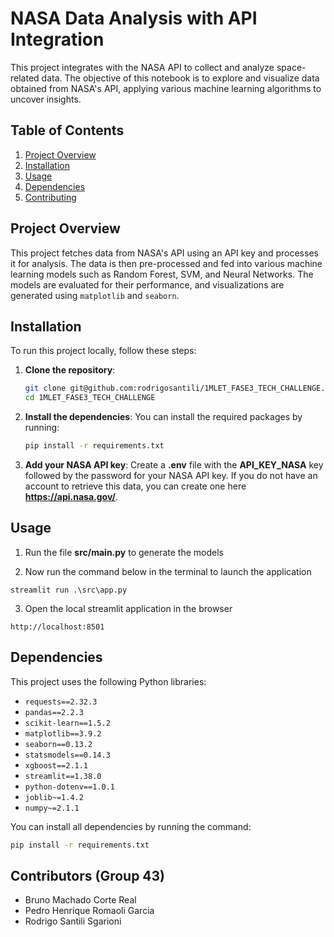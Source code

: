 # NASA Data Analysis with API Integration

This project integrates with the NASA API to collect and analyze space-related data. The objective of this notebook is to explore and visualize data obtained from NASA's API, applying various machine learning algorithms to uncover insights. 

## Table of Contents
1. [Project Overview](#project-overview)
2. [Installation](#installation)
3. [Usage](#usage)
4. [Dependencies](#dependencies)
5. [Contributing](#contributing)

## Project Overview

This project fetches data from NASA's API using an API key and processes it for analysis. The data is then pre-processed and fed into various machine learning models such as Random Forest, SVM, and Neural Networks. The models are evaluated for their performance, and visualizations are generated using `matplotlib` and `seaborn`.

## Installation

To run this project locally, follow these steps:

1. **Clone the repository**:
   ```bash
   git clone git@github.com:rodrigosantili/1MLET_FASE3_TECH_CHALLENGE.git
   cd 1MLET_FASE3_TECH_CHALLENGE
   ```

2. **Install the dependencies**:
   You can install the required packages by running:
   ```bash
   pip install -r requirements.txt
   ```

3. **Add your NASA API key**:
   Create a **.env** file with the **API_KEY_NASA** key followed by the password for your NASA API key.
   If you do not have an account to retrieve this data, you can create one here **https://api.nasa.gov/**.   

## Usage

1. Run the file **src/main.py** to generate the models

2. Now run the command below in the terminal to launch the application
```
streamlit run .\src\app.py
```
3. Open the local streamlit application in the browser
```
http://localhost:8501
``` 

## Dependencies

This project uses the following Python libraries:

- `requests==2.32.3`
- `pandas==2.2.3`
- `scikit-learn==1.5.2`
- `matplotlib==3.9.2`
- `seaborn==0.13.2`
- `statsmodels==0.14.3`
- `xgboost==2.1.1`
- `streamlit==1.38.0`
- `python-dotenv==1.0.1`
- `joblib~=1.4.2`
- `numpy~=2.1.1`

You can install all dependencies by running the command:
```bash
pip install -r requirements.txt
```

## Contributors (Group 43)

- Bruno Machado Corte Real
- Pedro Henrique Romaoli Garcia
- Rodrigo Santili Sgarioni